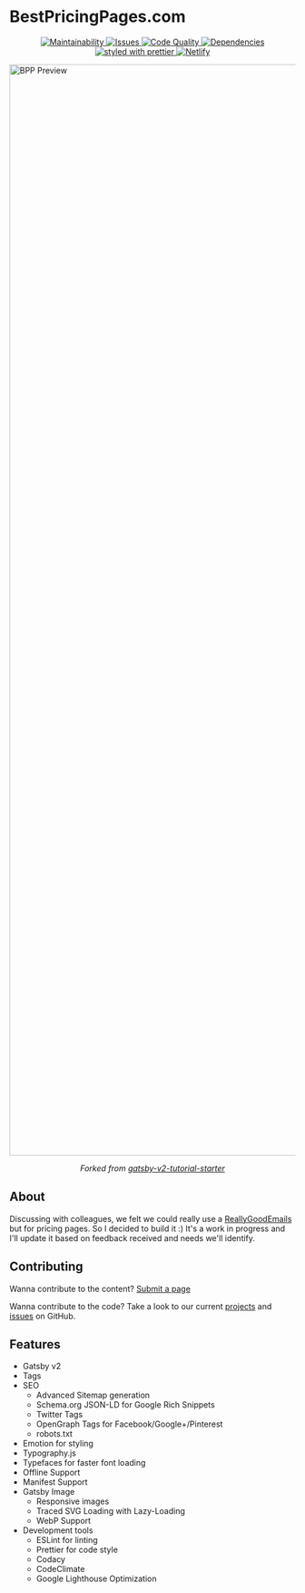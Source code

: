 # BestPricingPages.com

<p align="center">
  <a href="https://codeclimate.com/github/jpvalery/pricingpages">
    <img
      src="https://codeclimate.com/github/jpvalery/pricingpages/badges/gpa.svg"
      alt="Maintainability"
    />
  </a>
  <a href="https://codeclimate.com/github/jpvalery/pricingpages">
    <img
      src="https://codeclimate.com/github/jpvalery/pricingpages/badges/issue_count.svg"
      alt="Issues"
    />
  </a>
  <a href="https://www.codacy.com/app/jpvalery/pricingpages?utm_source=github.com&amp;utm_medium=referral&amp;utm_content=jpvalery/pricingpagesr&amp;utm_campaign=Badge_Grade">
    <img
      src="https://api.codacy.com/project/badge/Grade/c910ab2b18a24dde80cfc05b73c908aa"
      alt="Code Quality"
    />
  </a>
  <a href="https://david-dm.org/jpvalery/pricingpages">
    <img
      src="https://img.shields.io/david/justinformentin/gatsby-v2-tutorial-starter.svg"
      alt="Dependencies"
    />
  </a>
  <a href="https://github.com/prettier/prettier">
    <img
      src="https://img.shields.io/badge/styled_with-prettier-ff69b4.svg"
      alt="styled with prettier"
    />
  </a>
  <a href="https://app.netlify.com/sites/pricingpages/deploys">
    <img
      src="https://api.netlify.com/api/v1/badges/a9b958d6-b5b3-4204-8990-5cac9dd82348/deploy-status"
      alt="Netlify"
    />
  </a>

</p>

<img width="1920" alt="BPP Preview" src="https://user-images.githubusercontent.com/4112343/56866088-885ea300-69a3-11e9-9553-1018ac16c86e.png">

<p align="center"><em>Forked from <a href="https://github.com/justinformentin/gatsby-v2-tutorial-starter">gatsby-v2-tutorial-starter</a></em></p>

## About

Discussing with colleagues, we felt we could really use a [ReallyGoodEmails](https://reallygoodemails.com) but for pricing pages.
So I decided to build it :) It's a work in progress and I'll update it based on feedback received and needs we'll identify.

## Contributing

Wanna contribute to the content? [Submit a page](https://jpvalery.typeform.com/to/anlh6W)

Wanna contribute to the code? Take a look to our current [projects](https://github.com/jpvalery/pricingpages/projects) and [issues](https://github.com/jpvalery/pricingpages/issues) on GitHub.

## Features

- Gatsby v2
- Tags
- SEO
  - Advanced Sitemap generation
  - Schema.org JSON-LD for Google Rich Snippets
  - Twitter Tags
  - OpenGraph Tags for Facebook/Google+/Pinterest
  - robots.txt
- Emotion for styling
- Typography.js
- Typefaces for faster font loading
- Offline Support
- Manifest Support
- Gatsby Image
  - Responsive images
  - Traced SVG Loading with Lazy-Loading
  - WebP Support
- Development tools
  - ESLint for linting
  - Prettier for code style
  - Codacy
  - CodeClimate
  - Google Lighthouse Optimization
